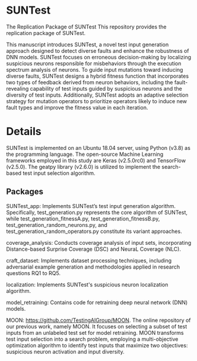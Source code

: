 # SUNTest
The Replication Package of SUNTest
This repository provides the replication package of SUNTest.

This manuscript introduces SUNTest, a novel test input generation approach designed to detect diverse faults and enhance the robustness of DNN models. SUNTest focuses on erroneous decision-making by localizing suspicious neurons responsible for misbehaviors through the execution spectrum analysis of neurons. To guide input mutations toward inducing diverse faults, SUNTest designs a hybrid fitness function that incorporates two types of feedback derived from neuron behaviors, including the fault-revealing capability of test inputs guided by suspicious neurons and the diversity of test inputs. Additionally, SUNTest adopts an adaptive selection strategy for mutation operators to prioritize operators likely to induce new fault types and improve the fitness value in each iteration.

# Details
SUNTest is implemented on an Ubuntu 18.04 server, using Python (v3.8) as the programming language. The open-source Machine Learning frameworks employed in this study are Keras (v2.5.0rc0) and TensorFlow (v2.5.0). The geatpy library (v2.6.0) is utilized to implement the search-based test input selection algorithm.

## Packages
SUNTest_app: Implements SUNTest’s test input generation algorithm. Specifically, test_generation.py represents the core algorithm of SUNTest, while test_generation_fitnessA.py, test_generation_fitnessB.py, test_generation_random_neurons.py, and test_generation_random_operators.py constitute its variant approaches.

coverage_analysis: Conducts coverage analysis of input sets, incorporating Distance-based Surprise Coverage (DSC) and NeuraL Coverage (NLC).

craft_dataset: Implements dataset processing techniques, including adversarial example generation and methodologies applied in research questions RQ1 to RQ5.

localization: Implements SUNTest's suspicious neuron localization algorithm. 

model_retraining: Contains code for retraining deep neural network (DNN) models.

MOON: https://github.com/TestingAIGroup/MOON. The online repository of our previous work, namely MOON. It focuses on selecting a subset of test inputs from an unlabeled test set for model retraining. MOON transforms test input selection into a search problem, employing a multi-objective optimization algorithm to identify test inputs
that maximize two objectives: suspicious neuron activation and input diversity.

